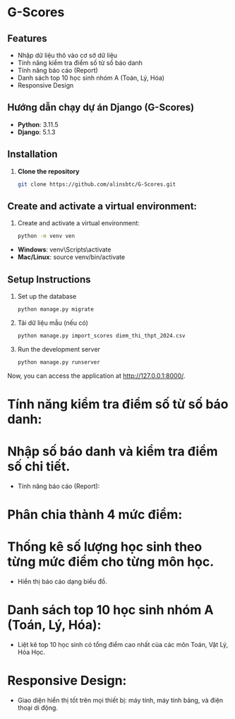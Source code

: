 # G-Scores
## Features

- Nhập dữ liệu thô vào cơ sở dữ liệu
- Tính năng kiểm tra điểm số từ số báo danh
- Tính năng báo cáo (Report)
- Danh sách top 10 học sinh nhóm A (Toán, Lý, Hóa)
- Responsive Design

## Hướng dẫn chạy dự án Django (G-Scores)
- **Python**: 3.11.5
- **Django**: 5.1.3
## Installation
1. **Clone the repository**
   ```bash
   git clone https://github.com/alinsbtc/G-Scores.git
## Create and activate a virtual environment:
   1. Create and activate a virtual environment:
       ```bash
       python -m venv ven
   - **Windows**: venv\Scripts\activate
   - **Mac/Linux**: source venv/bin/activate
       
## Setup Instructions
1. Set up the database
    ```bash
   python manage.py migrate
2. Tải dữ liệu mẫu (nếu có)
    ```bash
    python manage.py import_scores diem_thi_thpt_2024.csv
3. Run the development server
    ```bash
    python manage.py runserver
Now, you can access the application at http://127.0.0.1:8000/.
# Tính năng kiểm tra điểm số từ số báo danh:

# Nhập số báo danh và kiểm tra điểm số chi tiết.

- Tính năng báo cáo (Report):

# Phân chia thành 4 mức điểm:



# Thống kê số lượng học sinh theo từng mức điểm cho từng môn học.

- Hiển thị báo cáo dạng biểu đồ.

# Danh sách top 10 học sinh nhóm A (Toán, Lý, Hóa):

- Liệt kê top 10 học sinh có tổng điểm cao nhất của các môn Toán, Vật Lý, Hóa Học.

# Responsive Design:

- Giao diện hiển thị tốt trên mọi thiết bị: máy tính, máy tính bảng, và điện thoại di động.


